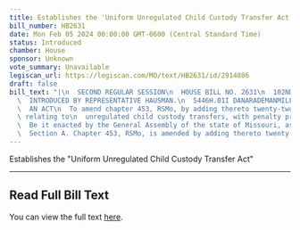 ```yaml
---
title: Establishes the 'Uniform Unregulated Child Custody Transfer Act'
bill_number: HB2631
date: Mon Feb 05 2024 00:00:00 GMT-0600 (Central Standard Time)
status: Introduced
chamber: House
sponsor: Unknown
vote_summary: Unavailable
legiscan_url: https://legiscan.com/MO/text/HB2631/id/2914886
draft: false
bill_text: "|\n  SECOND REGULAR SESSION\n  HOUSE BILL NO. 2631\n  102ND GENERAL ASSEMBLY\n\
  \  INTRODUCED BY REPRESENTATIVE HAUSMAN.\n  5446H.01I DANARADEMANMILLER,ChiefClerk\n\
  \  AN ACT\n  To amend chapter 453, RSMo, by adding thereto twenty-two new sections\
  \ relating to\n  unregulated child custody transfers, with penalty provisions.\n\
  \  Be it enacted by the General Assembly of the state of Missouri, as follows:\n\
  \  Section A. Chapter 453, RSMo, is amended by adding thereto twenty-two new"
---
```

Establishes the "Uniform Unregulated Child Custody Transfer Act"

---

## Read Full Bill Text

You can view the full text [here](https://legiscan.com/MO/text/HB2631/id/2914886).
